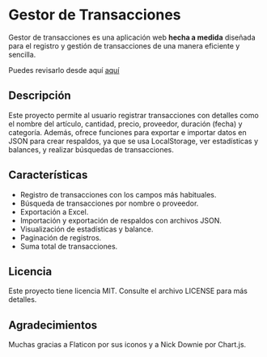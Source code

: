 # Gestor de Transacciones

Gestor de transacciones es una aplicación web **hecha a medida** diseñada para el registro y gestión de transacciones de una manera eficiente y sencilla.

Puedes revisarlo desde aquí <a href="https://lextrack.github.io/GestorResgistrosCooperativa/" target="_blank">aquí</a>

## Descripción

Este proyecto permite al usuario registrar transacciones con detalles como el nombre del artículo, cantidad, precio, proveedor, duración (fecha) y categoría. Además, ofrece funciones para exportar e importar datos en JSON para crear respaldos, ya que se usa LocalStorage, ver estadísticas y balances, y realizar búsquedas de transacciones.

## Características

- Registro de transacciones con los campos más habituales.
- Búsqueda de transacciones por nombre o proveedor.
- Exportación a Excel.
- Importación y exportación de respaldos con archivos JSON.
- Visualización de estadísticas y balance.
- Paginación de registros.
- Suma total de transacciones.

## Licencia

Este proyecto tiene licencia MIT. Consulte el archivo LICENSE para más detalles.

## Agradecimientos

 Muchas gracias a Flaticon por sus iconos y a Nick Downie por Chart.js.
